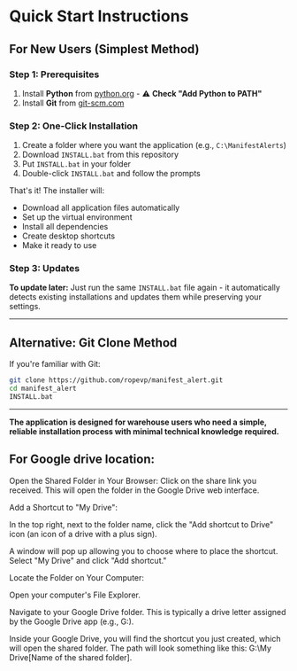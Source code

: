 # Quick Start Instructions

## For New Users (Simplest Method)

### Step 1: Prerequisites
1. Install **Python** from [python.org](https://python.org) - ⚠️ **Check "Add Python to PATH"**
2. Install **Git** from [git-scm.com](https://git-scm.com/download/win)

### Step 2: One-Click Installation
1. Create a folder where you want the application (e.g., `C:\ManifestAlerts`)
2. Download `INSTALL.bat` from this repository
3. Put `INSTALL.bat` in your folder
4. Double-click `INSTALL.bat` and follow the prompts

That's it! The installer will:
- Download all application files automatically
- Set up the virtual environment
- Install all dependencies
- Create desktop shortcuts
- Make it ready to use

### Step 3: Updates
**To update later:** Just run the same `INSTALL.bat` file again - it automatically detects existing installations and updates them while preserving your settings.

---

## Alternative: Git Clone Method

If you're familiar with Git:

```bash
git clone https://github.com/ropevp/manifest_alert.git
cd manifest_alert
INSTALL.bat
```

---

**The application is designed for warehouse users who need a simple, reliable installation process with minimal technical knowledge required.**

## For Google drive location: 

Open the Shared Folder in Your Browser: 
Click on the share link you received. 
This will open the folder in the Google Drive web interface.

Add a Shortcut to "My Drive":

In the top right, next to the folder name, click the "Add shortcut to Drive" icon (an icon of a drive with a plus sign).

A window will pop up allowing you to choose where to place the shortcut. Select "My Drive" and click "Add shortcut."

Locate the Folder on Your Computer:

Open your computer's File Explorer.

Navigate to your Google Drive folder. This is typically a drive letter assigned by the Google Drive app (e.g., G:).

Inside your Google Drive, you will find the shortcut you just created, which will open the shared folder. The path will look something like this: G:\My Drive\[Name of the shared folder].
